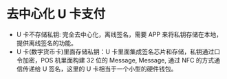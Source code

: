 # 去中心化 U 卡支付

- U 卡不存储私钥:  完全去中心化，离线签名，需要 APP 来将私钥存储在本地，提供离线签名的功能。
- U 卡(数字货币卡)里面存储私钥：U 卡里面集成签名芯片和存储，私钥通过口令加密，POS 机里面构建 32 位的 Message, Message, 通过 NFC 的方式通信传递给 U 签名，这里的 U 卡相当于一个小型的硬件钱包。